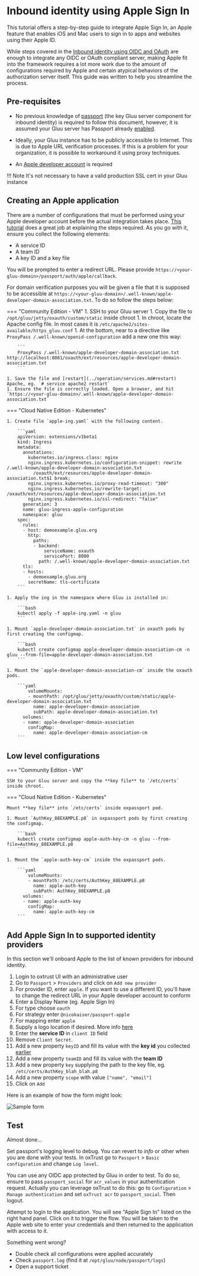 # Inbound identity using Apple Sign In

This tutorial offers a step-by-step guide to integrate Apple Sign In, an Apple feature that enables iOS and Mac users to sign in to apps and websites using their Apple ID.

While steps covered in the [Inbound identity using OIDC and OAuth](../authn-guide/inbound-oauth-passport.md) are enough to integrate any OIDC or OAuth compliant server, making Apple fit into the framework requires a lot more work due to the amount of configurations required by Apple and certain atypical behaviors of the authorization server itself. This guide was written to help you streamline the process.

## Pre-requisites

- No previous knowledge of [passport](../authn-guide/passport.md) (the key Gluu server component for inbound identity) is required to follow this document, however, it is assumed your Gluu server has Passport already [enabled](../authn-guide/inbound-oauth-passport.md#enable-passport).

- Ideally, your Gluu instance has to be publicly accessible to Internet. This is due to Apple URL verification processes. If this is a problem for your organization, it is possible to workaround it using proxy techniques. 

- An [Apple developer account](https://developer.apple.com/programs/enroll/) is required

!!! Note
    It's not necessary to have a valid production SSL cert in your Gluu instance
    
## Creating an Apple application

There are a number of configurations that must be performed using your Apple developer account before the actual integration takes place. [This tutorial](https://github.com/ananay/apple-auth/blob/master/SETUP.md) does a great job at explaining the steps required. As you go with it, ensure you collect the following elements:

- A service ID
- A team ID
- A key ID and a key file 

You will be prompted to enter a redirect URL. Please provide `https://<your-gluu-domain>/passport/auth/apple/callback`.

For domain verification purposes you will be given a file that it is supposed to be accessible at `https://<your-gluu-domain>/.well-known/apple-developer-domain-association.txt`. To do so follow the steps below:

=== "Community Edition - VM"
    1. SSH to your Gluu server
    1. Copy the file to `/opt/gluu/jetty/oxauth/custom/static` inside chroot
    1. In chroot, locate the Apache config file. In most cases it is `/etc/apache2/sites-available/https_gluu.conf`
    1. At the bottom, near to a directive like `ProxyPass /.well-known/openid-configuration` add a new one this way:
    
        ```
        ProxyPass /.well-known/apple-developer-domain-association.txt http://localhost:8081/oxauth/ext/resources/apple-developer-domain-association.txt
        ```
    
    1. Save the file and [restart](../operation/services.md#restart) Apache, eg. `# service apache2 restart`
    1. Ensure the file is correctly loaded. Open a browser, and hit `https://<your-gluu-domain>/.well-known/apple-developer-domain-association.txt`

=== "Cloud Native Edition - Kubernetes"

    1. Create file `apple-ing.yaml` with the following content.
    
        ```yaml
        apiVersion: extensions/v1beta1
        kind: Ingress
        metadata:
          annotations:
            kubernetes.io/ingress.class: nginx
            nginx.ingress.kubernetes.io/configuration-snippet: rewrite /.well-known/apple-developer-domain-association.txt
              /oxauth/ext/resources/apple-developer-domain-association.txt$1 break;
            nginx.ingress.kubernetes.io/proxy-read-timeout: "300"
            nginx.ingress.kubernetes.io/rewrite-target: /oxauth/ext/resources/apple-developer-domain-association.txt
            nginx.ingress.kubernetes.io/ssl-redirect: "false"
          generation: 3
          name: gluu-ingress-apple-configuration
          namespace: gluu
        spec:
          rules:
          - host: demoexample.gluu.org
            http:
              paths:
              - backend:
                  serviceName: oxauth
                  servicePort: 8080
                path: /.well-known/apple-developer-domain-association.txt
          tls:
          - hosts:
            - demoexample.gluu.org
            secretName: tls-certificate
        ```
    
    1. Apply the ing in the namespace where Gluu is installed in:
    
        ```bash
        kubectl apply -f apple-ing.yaml -n gluu
        ```
    
    1. Mount `apple-developer-domain-association.txt` in oxauth pods by first creating the configmap.
    
        ```bash
        kubectl create configmap apple-developer-domain-association-cm -n gluu --from-file=apple-developer-domain-association.txt
        ```
        
    1. Mount the `apple-developer-domain-association-cm` inside the oxauth pods.
    
        ```yaml
            volumeMounts:
            - mountPath: /opt/gluu/jetty/oxauth/custom/static/apple-developer-domain-association.txt
              name: apple-developer-domain-association
              subPath: apple-developer-domain-association.txt                
          volumes: 
          - name: apple-developer-domain-association
            configMap:
              name: apple-developer-domain-association-cm 
        ```

## Low level configurations

=== "Community Edition - VM"

    SSH to your Gluu server and copy the **key file** to `/etc/certs` inside chroot.     

=== "Cloud Native Edition - Kubernetes"

    Mount **key file** into `/etc/certs` inside oxpassport pod.
    
    1. Mount `AuthKey_88EXAMPLE.p8` in oxpassport pods by first creating the configmap.
    
        ```bash
        kubectl create configmap apple-auth-key-cm -n gluu --from-file=AuthKey_88EXAMPLE.p8
        ```
        
    1. Mount the `apple-auth-key-cm` inside the oxpassport pods.
    
        ```yaml
            volumeMounts:
            - mountPath: /etc/certs/AuthKey_88EXAMPLE.p8
              name: apple-auth-key
              subPath: AuthKey_88EXAMPLE.p8                
          volumes: 
          - name: apple-auth-key
            configMap:
              name: apple-auth-key-cm
        ```
        
## Add Apple Sign In to supported identity providers

In this section we'll onboard Apple to the list of known providers for inbound identity.

1. Login to oxtrust UI with an administrative user
1. Go to `Passport` > `Providers` and click on `Add new provider`
1. For provider ID, enter `apple`. If you want to use a different ID, you'll have to change the redirect URL in your Apple developer account to conform
1. Enter a Display Name (eg. Apple Sign In)
1. For type choose `oauth`
1. For strategy enter `@nicokaiser/passport-apple`
1. For mapping enter `apple`
1. Supply a logo location if desired. More info [here](../authn-guide/passport.md#about-logo-images)
1. Enter the **service ID** in `client ID` field
1. Remove `Client Secret`.
1. Add a new property `keyID` and fill its value with the **key id** you collected [earlier](#creating-an-apple-application)
1. Add a new property `teamID` and fill its value with the **team ID**
1. Add a new property `key` supplying the path to the key file, eg. `/etc/certs/AuthKey_blah_blah.p8`
1. Add a new property `scope` with value `["name", "email"]`
1. Click on `Add`

Here is an example of how the form might look:

![Sample form](../img/user-authn/passport/sample-apple-form.png)

## Test

Almost done...

Set passport's logging level to debug. You can revert to *info* or other when you are done with your tests. In oxTrust go to `Passport` > `Basic configuration` and change `Log level`.

You can use any OIDC app protected by Gluu in order to test. To do so, ensure to pass `passport_social` for `acr_values` in your authentication request. Actually you can leverage oxTrust to do this: go to `Configuration` > `Manage authentication` and set `oxTrust acr` to `passport_social`. Then logout.

Attempt to login to the application. You will see "Apple Sign In" listed on the right hand panel. Click on it to trigger the flow. You will be taken to the Apple web site to enter your credentials and then returned to the application with access to it.

Something went wrong?

- Double check all configurations were applied accurately
- Check `passport.log` (find it at `/opt/gluu/node/passport/logs`)
- Open a support ticket
